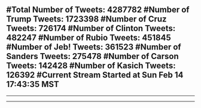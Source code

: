 #Total Number of Tweets: 4287782 
#Number of Trump Tweets: 1723398
#Number of Cruz Tweets: 726174
#Number of Clinton Tweets: 482247
#Number of Rubio Tweets: 451845
#Number of Jeb! Tweets: 361523
#Number of Sanders Tweets: 275478
#Number of Carson Tweets: 142428
#Number of Kasich Tweets: 126392
#Current Stream Started at Sun Feb 14 17:43:35 MST
---
---
---
